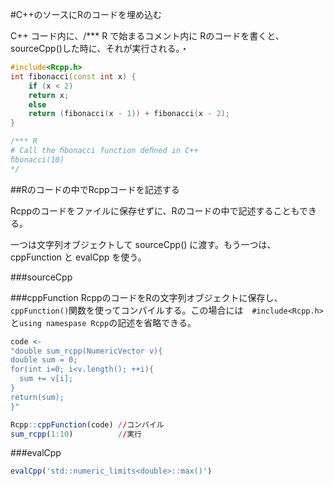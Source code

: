 #C++のソースにRのコードを埋め込む

C++ コード内に、/*** R で始まるコメント内に Rのコードを書くと、sourceCpp()した時に、それが実行される。・



```cpp
#include<Rcpp.h>
int fibonacci(const int x) {
    if (x < 2)
    return x;
    else
    return (fibonacci(x - 1)) + fibonacci(x - 2);
}

/*** R
# Call the ﬁbonacci function deﬁned in C++
ﬁbonacci(10)
*/
```



##Rのコードの中でRcppコードを記述する

Rcppのコードをファイルに保存せずに、Rのコードの中で記述することもできる。

一つは文字列オブジェクトして sourceCpp() に渡す。もう一つは、cppFunction と evalCpp を使う。

###sourceCpp


###cppFunction
RcppのコードをRの文字列オブジェクトに保存し、`cppFunction()`関数を使ってコンパイルする。この場合には　`#include<Rcpp.h>`と`using namespase Rcpp`の記述を省略できる。

```r
code <- 
"double sum_rcpp(NumericVector v){
double sum = 0;
for(int i=0; i<v.length(); ++i){
  sum += v[i];
}
return(sum);
}"

Rcpp::cppFunction(code) //コンパイル
sum_rcpp(1:10)          //実行
```

###evalCpp

```r
evalCpp('std::numeric_limits<double>::max()')



```
